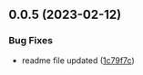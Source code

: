 ## 0.0.5 (2023-02-12)


### Bug Fixes

* readme file updated ([1c79f7c](https://github.com/SubxX/QuizRun/commit/1c79f7c12385dc5f2b988d3ab0b44827d0642a01))



